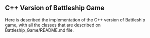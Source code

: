 
## C++ Version of Battleship Game

Here is described the implementation of the C++ version of Battleship game, with all the classes that are described on Battleship_Game/README.md file. 

